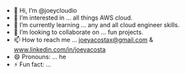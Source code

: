 - 👋 Hi, I’m @joeycloudio
- 👀 I’m interested in ... all things AWS cloud.
- 🌱 I’m currently learning ... any and all cloud engineer skills.
- 💞️ I’m looking to collaborate on ... fun projects.
- 📫 How to reach me ... joeyacostax@gmail.com & www.linkedin.com/in/joeyacosta
- 😄 Pronouns: ... he
- ⚡ Fun fact: ...

<!---
joeycloudio/joeycloudio is a ✨ special ✨ repository because its `README.md` (this file) appears on your GitHub profile.
You can click the Preview link to take a look at your changes.
--->
